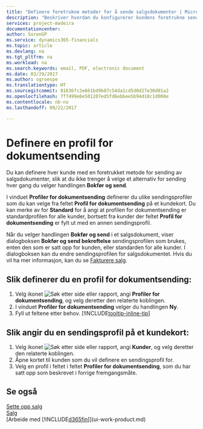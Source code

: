 ```yaml
---
title: "Definere foretrukne metoder for å sende salgsdokumenter | Microsoft-dokumentasjon"
description: "Beskriver hvordan du konfigurerer kundens foretrukne sendemetode for salgsdokumenter, for eksempel e-post, PDF-fil, elektronisk dokument og så videre."
services: project-madeira
documentationcenter: 
author: SorenGP
ms.service: dynamics365-financials
ms.topic: article
ms.devlang: na
ms.tgt_pltfrm: na
ms.workload: na
ms.search.keywords: email, PDF, electronic document
ms.date: 03/29/2017
ms.author: sgroespe
ms.translationtype: HT
ms.sourcegitcommit: 81636fc2e661bd9b07c54da1cd5d0d27e30d01a2
ms.openlocfilehash: 7f7499e6e501207ed5fd6ebbee5b94d18c1d008e
ms.contentlocale: nb-no
ms.lasthandoff: 09/22/2017

---
```

# <a name="how-to-set-up-document-sending-profiles"></a>Definere en profil for dokumentsending
Du kan definere hver kunde med en foretrukket metode for sending av salgsdokumenter, slik at du ikke trenger å velge et alternativ for sending hver gang du velger handlingen **Bokfør og send**.

I vinduet **Profiler for dokumentsending** definerer du ulike sendingsprofiler som du kan velge fra feltet **Profil for dokumentsending** på et kundekort. Du kan merke av for **Standard** for å angi at profilen for dokumentsending er standardprofilen for alle kunder, bortsett fra kunder der feltet **Profil for dokumentsending** er fylt ut med en annen sendingsprofil.

Når du velger handlingen **Bokfør og send** i et salgsdokument, viser dialogboksen **Bokfør og send bekreftelse** sendingsprofilen som brukes, enten den som er satt opp for kunden, eller standarden for alle kunder. I dialogboksen kan du endre sendingsprofilen for salgsdokumentet. Hvis du vil ha mer informasjon, kan du se [Fakturere salg](sales-how-invoice-sales.md).

## <a name="to-set-up-a-document-sending-profile"></a>Slik definerer du en profil for dokumentsending:
1. Velg ikonet ![Søk etter side eller rapport](media/ui-search/search_small.png "Ikonet Søk etter side eller rapport"), angi **Profiler for dokumentsending**, og velg deretter den relaterte koblingen.
2. I vinduet **Profiler for dokumentsending** velger du handlingen **Ny**.
3. Fyll ut feltene etter behov. [!INCLUDE[tooltip-inline-tip](includes/tooltip-inline-tip_md.md)]

## <a name="to-specify-a-sending-profile-on-a-customer-card"></a>Slik angir du en sendingsprofil på et kundekort:
1. Velg ikonet ![Søk etter side eller rapport](media/ui-search/search_small.png "Ikonet Søk etter side eller rapport"), angi **Kunder**, og velg deretter den relaterte koblingen.
2. Åpne kortet til kunden som du vil definere en sendingsprofil for.
3. Velg en profil i feltet i feltet **Profiler for dokumentsending**, som du har satt opp som beskrevet i forrige fremgangsmåte.

## <a name="see-also"></a>Se også
[Sette opp salg](sales-setup-sales.md)  
[Salg](sales-manage-sales.md)  
[Arbeide med [!INCLUDE[d365fin](includes/d365fin_md.md)]](ui-work-product.md)

